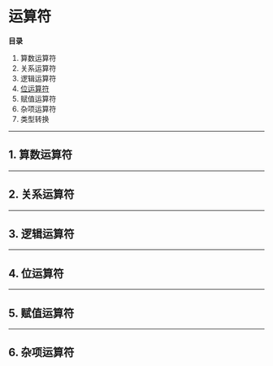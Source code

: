# 运算符

**目录**
1. 算数运算符
2. 关系运算符
3. 逻辑运算符
4. [位运算符](#bitope)
5. 赋值运算符
6. 杂项运算符
7. 类型转换

----------------

<a id=""></a>
## 1. 算数运算符


----------------
<a id=""></a>
## 2. 关系运算符


----------------
<a id=""></a>
## 3. 逻辑运算符


-------------

<a id="bitope"></a>
## 4. 位运算符


----------------
<a id=""></a>
## 5. 赋值运算符


----------------
<a id=""></a>
## 6. 杂项运算符
